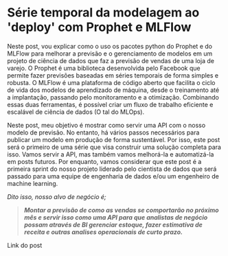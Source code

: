 # Série temporal da modelagem ao 'deploy' com Prophet e MLFlow

Neste post, vou explicar como o uso os pacotes python do Prophet e do MLFlow para melhorar a previsão e o gerenciamento de modelos em um projeto de ciência de dados que faz a previsão de vendas de uma loja de varejo. 
	O Prophet é uma biblioteca desenvolvida pelo Facebook que permite fazer previsões baseadas em séries temporais de forma simples e robusta. O MLFlow é uma plataforma de código aberto que facilita o ciclo de vida dos modelos de aprendizado de máquina, desde o treinamento até a implantação, passando pelo monitoramento e a otimização. Combinando essas duas ferramentas, é possível criar um fluxo de trabalho eficiente e escalável de ciência de dados (O tal do MLOps).

Neste post, meu objetivo é mostrar como servir uma API com o nosso modelo de previsão. No entanto, há vários passos necessários para publicar um modelo em produção de forma sustentável. Por isso, este post será o primeiro de uma série que visa construir uma solução completa para isso. Vamos servir a API, mas também vamos melhorá-la e automatizá-la em posts futuros. Por enquanto, vamos considerar que este post é a primeira sprint do nosso projeto liderado pelo cientista de dados que será passado para uma equipe de engenharia de dados e/ou um engenheiro de machine learning.

_Dito isso, nosso alvo de negócio é;_
>	**_Montar a previsão de como as vendas se comportarão no próximo mês e servir isso como uma API para que analistas de negócio possam através de BI gerenciar estoque, fazer estimativa de receita e outras analises operacionais de curto prazo._**

Link do post
